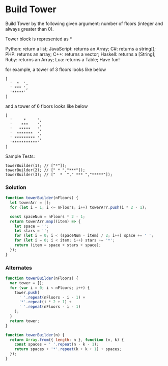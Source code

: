 # Build Tower

Build Tower by the following given argument:
number of floors (integer and always greater than 0).

Tower block is represented as *

Python: return a list;
JavaScript: returns an Array;
C#: returns a string[];
PHP: returns an array;
C++: returns a vector<string>;
Haskell: returns a [String];
Ruby: returns an Array;
Lua: returns a Table;
Have fun!

for example, a tower of 3 floors looks like below

    [
      '  *  ', 
      ' *** ', 
      '*****'
    ]

and a tower of 6 floors looks like below

    [
      '     *     ', 
      '    ***    ', 
      '   *****   ', 
      '  *******  ', 
      ' ********* ', 
      '***********'
    ]

Sample Tests:

    towerBuilder(1); // ["*"]);
    towerBuilder(2); // [" * ","***"]);
    towerBuilder(3); // ["  *  "," *** ","*****"]);

### Solution

```js
function towerBuilder(nFloors) {
  let towerArr = [];
  for (let i = 1; i <= nFloors; i++) towerArr.push(i * 2 - 1);

  const spaceNum = nFloors * 2 - 1;
  return towerArr.map((item) => {
    let space = '';
    let stars = '';
    for (let i = 0; i < (spaceNum - item) / 2; i++) space += ' ';
    for (let i = 0; i < item; i++) stars += '*';
    return (item = space + stars + space);
  });
}
```

### Alternates

```js
function towerBuilder(nFloors) {
  var tower = [];
  for (var i = 0; i < nFloors; i++) {
    tower.push(
      ' '.repeat(nFloors - i - 1) +
      '*'.repeat(i * 2 + 1) +
      ' '.repeat(nFloors - i - 1)
    );
  }
  return tower;
}
```

```js
function towerBuilder(n) {
  return Array.from({ length: n }, function (v, k) {
    const spaces = ' '.repeat(n - k - 1);
    return spaces + '*'.repeat(k + k + 1) + spaces;
  });
}
```